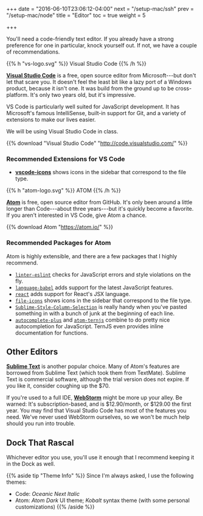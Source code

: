 +++
date = "2016-06-10T23:06:12-04:00"
next = "/setup-mac/ssh"
prev = "/setup-mac/node"
title = "Editor"
toc = true
weight = 5

+++

You'll need a code-friendly text editor. If you already have a strong preference for one in particular, knock yourself out. If not, we have a couple of recommendations.

{{% h "vs-logo.svg" %}}
Visual Studio Code
{{% /h %}}

**[Visual Studio Code](http://code.visualstudio.com/)** is a free, open source editor from Microsoft---but don't let that scare you. It doesn't feel the least bit like a lazy port of a Windows product, because it isn't one. It was build from the ground up to be cross-platform. It's only two years old, but it's impressive.

VS Code is particularly well suited for JavaScript development. It has Microsoft's famous IntelliSense, built-in support for Git, and a variety of extensions to make our lives easier.

We will be using Visual Studio Code in class.

{{% download "Visual Studio Code" "http://code.visualstudio.com/" %}}

### Recommended Extensions for VS Code

* [**vscode-icons**](https://marketplace.visualstudio.com/items?itemName=robertohuertasm.vscode-icons) shows icons in the sidebar that correspond to the file type.

{{% h "atom-logo.svg" %}}
ATOM
{{% /h %}}

**[Atom](https://atom.io/)** is free, open source editor from GitHub. It's only been around a little longer than Code---about three years---but it's quickly become a favorite. If you aren't interested in VS Code, give Atom a chance.

{{% download Atom "https://atom.io/" %}}

### Recommended Packages for Atom

Atom is highly extensible, and there are a few packages that I highly recommend.

* [`linter-eslint`](https://atom.io/packages/linter-eslint) checks for JavaScript errors and style violations on the fly.
* [`language-babel`](https://atom.io/packages/language-babel) adds support for the latest JavaScript features.
* [`react`](https://atom.io/packages/react) adds support for React's JSX language.
* [`file-icons`](https://atom.io/packages/file-icons) shows icons in the sidebar that correspond to the file type.
* [`Sublime-Style-Column-Selection`](https://atom.io/packages/Sublime-Style-Column-Selection) is really handy when you've pasted something in with a bunch of junk at the beginning of each line.
* [`autocomplete-plus`](https://atom.io/packages/autocomplete-plus) and [`atom-ternjs`](https://atom.io/packages/atom-ternjs) combine to do pretty nice autocompletion for JavaScript. TernJS even provides inline documentation for functions.

## Other Editors

**[Sublime Text](https://www.sublimetext.com/)** is another popular choice. Many of Atom's features are borrowed from Sublime Text (which took them from TextMate). Sublime Text is commercial software, although the trial version does not expire. If you like it, consider coughing up the $70.

If you're used to a full IDE, **[WebStorm](http://www.jetbrains.com/webstorm/)** might be more up your alley. Be warned: It's subscription-based, and is $12.90/month, or $129.00 the first year. You may find that Visual Studio Code has most of the features you need. We've never used WebStorm ourselves, so we won't be much help should you run into trouble.

## Dock That Rascal

Whichever editor you use, you'll use it enough that I recommend keeping it in the Dock as well.

{{% aside tip "Theme Info" %}}
Since I'm always asked, I use the following themes:

* Code: _Oceanic Next Italic_
* Atom: _Atom Dark_ UI theme; _Kobalt_ syntax theme (with some personal customizations)
{{% /aside %}}

